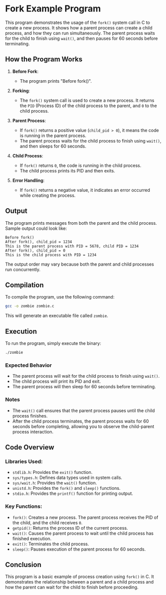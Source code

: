 # Fork Example Program

This program demonstrates the usage of the `fork()` system call in C to create a new process. It shows how a parent process can create a child process, and how they can run simultaneously. The parent process waits for the child to finish using `wait()`, and then pauses for 60 seconds before terminating.

## How the Program Works

1. **Before Fork**:
   - The program prints "Before fork()".
   
2. **Forking**:
   - The `fork()` system call is used to create a new process. It returns the `PID` (Process ID) of the child process to the parent, and `0` to the child process.
   
3. **Parent Process**:
   - If `fork()` returns a positive value (`child_pid > 0`), it means the code is running in the parent process.
   - The parent process waits for the child process to finish using `wait()`, and then sleeps for 60 seconds.

4. **Child Process**:
   - If `fork()` returns `0`, the code is running in the child process.
   - The child process prints its PID and then exits.

5. **Error Handling**:
   - If `fork()` returns a negative value, it indicates an error occurred while creating the process.

## Output

The program prints messages from both the parent and the child process. Sample output could look like:

```
Before fork()
After fork(), child_pid = 1234
This is the parent process with PID = 5678, child PID = 1234
After fork(), child_pid = 0
This is the child process with PID = 1234
```

The output order may vary because both the parent and child processes run concurrently.

## Compilation

To compile the program, use the following command:

```bash
gcc -o zombie zombie.c
```

This will generate an executable file called `zombie`.

## Execution

To run the program, simply execute the binary:

```bash
./zombie
```

### Expected Behavior

- The parent process will wait for the child process to finish using `wait()`.
- The child process will print its PID and exit.
- The parent process will then sleep for 60 seconds before terminating.

### Notes

- The `wait()` call ensures that the parent process pauses until the child process finishes.
- After the child process terminates, the parent process waits for 60 seconds before completing, allowing you to observe the child-parent process interaction.

## Code Overview

### Libraries Used:

- `stdlib.h`: Provides the `exit()` function.
- `sys/types.h`: Defines data types used in system calls.
- `sys/wait.h`: Provides the `wait()` function.
- `unistd.h`: Provides the `fork()` and `sleep()` functions.
- `stdio.h`: Provides the `printf()` function for printing output.

### Key Functions:

- `fork()`: Creates a new process. The parent process receives the PID of the child, and the child receives `0`.
- `getpid()`: Returns the process ID of the current process.
- `wait()`: Causes the parent process to wait until the child process has finished execution.
- `exit()`: Terminates the child process.
- `sleep()`: Pauses execution of the parent process for 60 seconds.

## Conclusion

This program is a basic example of process creation using `fork()` in C. It demonstrates the relationship between a parent and a child process and how the parent can wait for the child to finish before proceeding.

